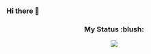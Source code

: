 ### Hi there 👋

<h3 align="center">My Status :blush:</h3>

<p align="center">
<a href="https://github.com/anuraghazra/github-readme-stats"> 
    <img  src="https://github-readme-stats.vercel.app/api?username=black73&show_icons=true&hide_border=true&title_color=#F7EF8A&text_color=#F7EF8A&icon_color=#ffffff&bg_color=#1a0000&theme=tokyonight&private=true"/>
 </a>
 </p>
